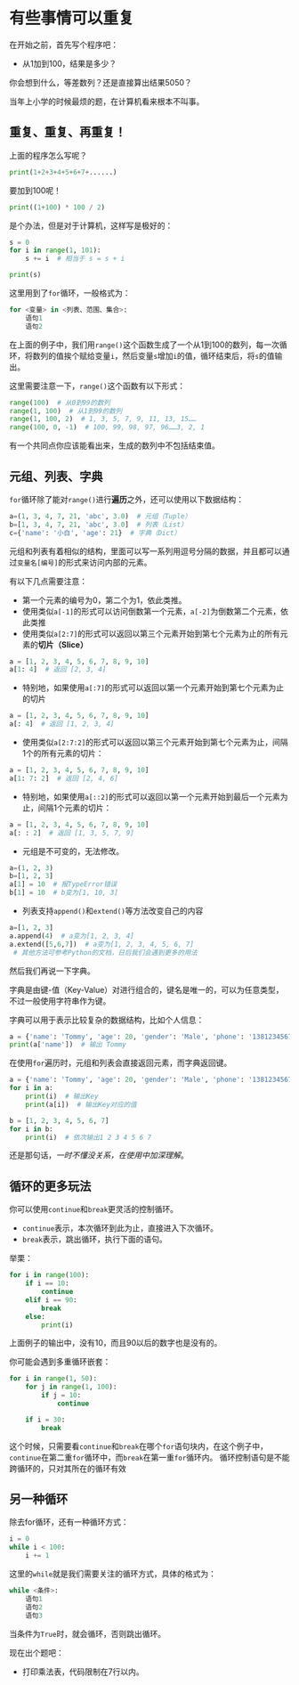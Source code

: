 # 有些事情可以重复
在开始之前，首先写个程序吧：
* 从1加到100，结果是多少？

你会想到什么，等差数列？还是直接算出结果5050？

当年上小学的时候最烦的题，在计算机看来根本不叫事。

## 重复、重复、再重复！
上面的程序怎么写呢？
```python
print(1+2+3+4+5+6+7+......)
```

要加到100呢！

```python
print((1+100) * 100 / 2)
```

是个办法，但是对于计算机，这样写是极好的：
```python
s = 0
for i in range(1, 101):
    s += i  # 相当于 s = s + i

print(s)
```

这里用到了`for`循环，一般格式为：
```python
for <变量> in <列表、范围、集合>:
    语句1
    语句2
```

在上面的例子中，我们用`range()`这个函数生成了一个从1到100的数列，每一次循环，将数列的值挨个赋给变量`i`，然后变量`s`增加`i`的值，循环结束后，将`s`的值输出。

这里需要注意一下，`range()`这个函数有以下形式：
```python
range(100)  # 从0到99的数列
range(1, 100)  # 从1到99的数列
range(1, 100, 2)  # 1, 3, 5, 7, 9, 11, 13, 15……
range(100, 0, -1)  # 100, 99, 98, 97, 96……3, 2, 1
```
有一个共同点你应该能看出来，生成的数列中不包括结束值。

## 元组、列表、字典
`for`循环除了能对`range()`进行**遍历**之外，还可以使用以下数据结构：
```python
a=(1, 3, 4, 7, 21, 'abc', 3.0)  # 元组（Tuple）
b=[1, 3, 4, 7, 21, 'abc', 3.0]  # 列表（List）
c={'name': '小白', 'age': 21}  # 字典（Dict）
```

元组和列表有着相似的结构，里面可以写一系列用逗号分隔的数据，并且都可以通过`变量名[编号]`的形式来访问内部的元素。

有以下几点需要注意：

* 第一个元素的编号为0，第二个为1，依此类推。
* 使用类似`a[-1]`的形式可以访问倒数第一个元素，`a[-2]`为倒数第二个元素，依此类推
* 使用类似`a[2:7]`的形式可以返回以第三个元素开始到第七个元素为止的所有元素的**切片（Slice）**  
```python
a = [1, 2, 3, 4, 5, 6, 7, 8, 9, 10]
a[1: 4]  # 返回 [2, 3, 4]
```
* 特别地，如果使用`a[:7]`的形式可以返回以第一个元素开始到第七个元素为止的切片
```python
a = [1, 2, 3, 4, 5, 6, 7, 8, 9, 10]
a[: 4]  # 返回 [1, 2, 3, 4]
```
* 使用类似`a[2:7:2]`的形式可以返回以第三个元素开始到第七个元素为止，间隔1个的所有元素的切片：
```python
a = [1, 2, 3, 4, 5, 6, 7, 8, 9, 10]
a[1: 7: 2]  # 返回 [2, 4, 6]
```
* 特别地，如果使用`a[::2]`的形式可以返回以第一个元素开始到最后一个元素为止，间隔1个元素的切片：
```python
a = [1, 2, 3, 4, 5, 6, 7, 8, 9, 10]
a[: : 2]  # 返回 [1, 3, 5, 7, 9]
```
* 元组是不可变的，无法修改。
```python
a=(1, 2, 3)
b=[1, 2, 3]
a[1] = 10  # 报TypeError错误
b[1] = 10  # b变为[1, 10, 3]
```
* 列表支持`append()`和`extend()`等方法改变自己的内容
```python
a=[1, 2, 3]
a.append(4)  # a变为[1, 2, 3, 4]
a.extend([5,6,7])  # a变为[1, 2, 3, 4, 5, 6, 7]
 # 其他方法可参考Python的文档，日后我们会遇到更多的用法
```

然后我们再说一下字典。

字典是由键-值（Key-Value）对进行组合的，键名是唯一的，可以为任意类型，不过一般使用字符串作为键。

字典可以用于表示比较复杂的数据结构，比如个人信息：
```python
a = {'name': 'Tommy', 'age': 20, 'gender': 'Male', 'phone': '13812345678'}
print(a['name'])  # 输出 Tommy
```

在使用`for`遍历时，元组和列表会直接返回元素，而字典返回键。
```python
a = {'name': 'Tommy', 'age': 20, 'gender': 'Male', 'phone': '13812345678'}
for i in a:
    print(i)  # 输出Key
    print(a[i])  # 输出Key对应的值

b = [1, 2, 3, 4, 5, 6, 7]
for i in b:
    print(i)  # 依次输出1 2 3 4 5 6 7
```

还是那句话，*一时不懂没关系，在使用中加深理解*。

## 循环的更多玩法

你可以使用`continue`和`break`更灵活的控制循环。

* `continue`表示，本次循环到此为止，直接进入下次循环。
* `break`表示，跳出循环，执行下面的语句。

举栗：
```python
for i in range(100):
    if i == 10:
        continue
    elif i == 90:
        break
    else:
        print(i)
```

上面例子的输出中，没有10，而且90以后的数字也是没有的。

你可能会遇到多重循环嵌套：
```python
for i in range(1, 50):
    for j in range(1, 100):
        if j = 10:
            continue

    if i = 30:
        break
```
这个时候，只需要看`continue`和`break`在哪个`for`语句块内，在这个例子中，`continue`在第二重`for`循环中，而`break`在第一重`for`循环内。
循环控制语句是不能跨循环的，只对其所在的循环有效

## 另一种循环
除去for循环，还有一种循环方式：
```python
i = 0
while i < 100:
    i += 1
```

这里的`while`就是我们需要关注的循环方式，具体的格式为：
```python
while <条件>:
    语句1
    语句2
    语句3
```
当条件为`True`时，就会循环，否则跳出循环。

现在出个题吧：
* 打印乘法表，代码限制在7行以内。
